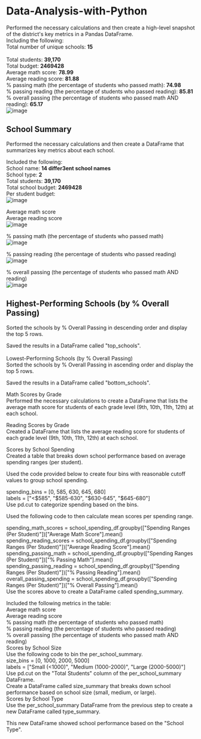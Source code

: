 # Data-Analysis-with-Python    
Performed the necessary calculations and then create a high-level snapshot of the district's key metrics in a Pandas DataFrame. <br />
Including the following:<br />
Total number of unique schools: **15** <br />  
Total students: **39,170**<br />
Total budget: **2469428**<br /> 
Average math score: **78.99**<br />
Average reading score: **81.88**<br />
% passing math (the percentage of students who passed math): **74.98** <br />
% passing reading (the percentage of students who passed reading): **85.81**<br />
% overall passing (the percentage of students who passed math AND reading): **65.17**<br />
![image](https://github.com/dclaxto1/Data-Analysis-with-Python/assets/128431134/8aa9c6b4-0afc-4927-9505-8a271ac39a8a)


## School Summary<br />
Performed the necessary calculations and then create a DataFrame that summarizes key metrics about each school.

Included the following:<br />
School name: **14 differ3ent school names**<br />
School type: **2**<br />
Total students: **39,170**<br />
Total school budget: **2469428**<br />
Per student budget:<br />
![image](https://github.com/dclaxto1/Data-Analysis-with-Python/assets/128431134/843e09d0-ec48-4feb-957d-785bf57bec5b)

Average math score<br />
Average reading score<br />
![image](https://github.com/dclaxto1/Data-Analysis-with-Python/assets/128431134/ecb42434-003a-4c27-8ecc-5ec12280c69b)

% passing math (the percentage of students who passed math)<br />
![image](https://github.com/dclaxto1/Data-Analysis-with-Python/assets/128431134/3d1a3d95-5b23-4b78-99b4-4aa7769183d4)

% passing reading (the percentage of students who passed reading)<br />
![image](https://github.com/dclaxto1/Data-Analysis-with-Python/assets/128431134/446f5326-62fa-454d-b02f-0693d8f3d932)

% overall passing (the percentage of students who passed math AND reading)<br />
![image](https://github.com/dclaxto1/Data-Analysis-with-Python/assets/128431134/bdbd0ffa-73d3-4138-9a93-2920c44d4524)

## Highest-Performing Schools (by % Overall Passing)<br />
Sorted the schools by % Overall Passing in descending order and display the top 5 rows.<br />

Saved the results in a DataFrame called "top_schools".<br />
<br />
Lowest-Performing Schools (by % Overall Passing)<br />
Sorted the schools by % Overall Passing in ascending order and display the top 5 rows.<br />

Saved the results in a DataFrame called "bottom_schools".<br />

Math Scores by Grade<br />
Performed the necessary calculations to create a DataFrame that lists the average math score for students of each grade level (9th, 10th, 11th, 12th) at each school.<br />

Reading Scores by Grade<br />
Created a DataFrame that lists the average reading score for students of each grade level (9th, 10th, 11th, 12th) at each school.<br />

Scores by School Spending<br />
Created a table that breaks down school performance based on average spending ranges (per student).<br />

Used the code provided below to create four bins with reasonable cutoff values to group school spending.<br />
  
spending_bins = [0, 585, 630, 645, 680]<br />
labels = ["<$585", "$585-630", "$630-645", "$645-680"]<br />
Use pd.cut to categorize spending based on the bins.<br />

Used the following code to then calculate mean scores per spending range.<br />

spending_math_scores = school_spending_df.groupby(["Spending Ranges (Per Student)"])["Average Math Score"].mean()<br />
spending_reading_scores = school_spending_df.groupby(["Spending Ranges (Per Student)"])["Average Reading Score"].mean()<br />
spending_passing_math = school_spending_df.groupby(["Spending Ranges (Per Student)"])["% Passing Math"].mean()<br />
spending_passing_reading = school_spending_df.groupby(["Spending Ranges (Per Student)"])["% Passing Reading"].mean()<br />
overall_passing_spending = school_spending_df.groupby(["Spending Ranges (Per Student)"])["% Overall Passing"].mean()<br />
Use the scores above to create a DataFrame called spending_summary.<br />

Included the following metrics in the table:<br />
Average math score<br />
Average reading score<br />
% passing math (the percentage of students who passed math)<br />
% passing reading (the percentage of students who passed reading)<br />
% overall passing (the percentage of students who passed math AND reading)<br />
Scores by School Size<br />
Use the following code to bin the per_school_summary.<br />
size_bins = [0, 1000, 2000, 5000]<br />
labels = ["Small (<1000)", "Medium (1000-2000)", "Large (2000-5000)"]<br />
Use pd.cut on the "Total Students" column of the per_school_summary DataFrame.<br />
Create a DataFrame called size_summary that breaks down school performance based on school size (small, medium, or large).<br />
Scores by School Type<br />
Use the per_school_summary DataFrame from the previous step to create a new DataFrame called type_summary.<br />

This new DataFrame showed school performance based on the "School Type".<br />
